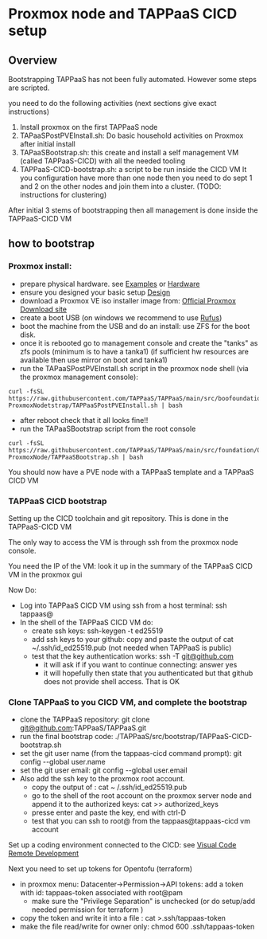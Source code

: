 
# Proxmox node and TAPPaaS CICD setup

## Overview


Bootstrapping TAPPaaS has not been fully automated. However some steps are scripted.

you need to do the following activities (next sections give exact instructions)

1) Install proxmox on the first TAPPaaS node
2) TAPaaSPostPVEInstall.sh: Do basic household activities on Proxmox after initial install
3) TAPaaSBootstrap.sh: this create and install a self management VM (called TAPPaaS-CICD) with all the needed tooling
4) TAPPaaS-CICD-bootstrap.sh: a script to be run inside the CICD VM
It you configuration have more than one node then you need to do sept 1 and 2 on the other nodes and join them into a cluster. (TODO: instructions for clustering)

After initial 3 stems of bootstrapping then all management is done inside the TAPPaaS-CICD VM

## how to bootstrap

### Proxmox install:

- prepare physical hardware. see [Examples](../../Documentation/Examples/README.md) or [Hardware](../../Documentation/Architecture/Hardware.md)
- ensure you designed your basic setup [Design](../../Documentation/Installation/README.md)
- download a Proxmox VE iso installer image from: [Official Proxmox Download site](https://www.proxmox.com/en/downloads)
- create a boot USB (on windows we recommend to use [Rufus](https://rufus.ie/en/))
- boot the machine from the USB and do an install: use ZFS for the boot disk.
- once it is rebooted go to management console and create the "tanks" as zfs pools (minimum is to have a tanka1)
(if sufficient hw resources are available then use mirror on boot and tanka1)
- run the TAPaaSPostPVEInstall.sh script in the proxmox node shell (via the proxmox management console):
```
curl -fsSL https://raw.githubusercontent.com/TAPPaaS/TAPPaaS/main/src/boofoundation/00-ProxmoxNodetstrap/TAPPaaSPostPVEInstall.sh | bash
```

- after reboot check that it all looks fine!!
- run the TAPaaSBootstrap script from the root console
```
curl -fsSL  https://raw.githubusercontent.com/TAPPaaS/TAPPaaS/main/src/foundation/00-ProxmoxNode/TAPPaaSBootstrap.sh | bash
```
You should now have a PVE node with a TAPPaaS template and a TAPPaaS CICD VM

### TAPPaaS CICD bootstrap

Setting up the CICD toolchain and git repository. This is done in the TAPPaaS-CICD VM

The only way to access the VM is through ssh from the proxmox node console.

You need the IP of the VM: look it up in the summary of the TAPPaaS CICD VM in the proxmox gui

Now Do:

- Log into TAPPaaS CICD VM using ssh from a host terminal: ssh tappaas@<insert ip of CICD VM>
- In the shell of the TAPPaaS CICD VM do:
  - create ssh keys: ssh-keygen -t ed25519
  - add ssh keys to your github: copy and paste the output of cat ~/.ssh/id_ed25519.pub (not needed when TAPPaaS is public)
  - test that the key authentication works: ssh -T git@github.com
    - it will ask if if you want to continue connecting: answer yes
    - it will hopefully then state that you authenticated but that github does not provide shell access. That is OK

### Clone TAPPaaS to you CICD VM, and complete the bootstrap

  - clone the TAPPaaS repository: git clone git@github.com:TAPPaaS/TAPPaaS.git
  - run the final bootstrap code: ./TAPPaaS/src/bootstrap/TAPPaaS-CICD-bootstrap.sh
  - set the git user name (from the tappaas-cicd command prompt): git config --global user.name <your name> 
  - set the git user email: git config --global user.email <your email>
- Also add the ssh key to the proxmox root account.
  - copy the output of : cat ~ /.ssh/id_ed25519.pub
  - go to the shell of the root account on the proxmox server node and append it to the authorized keys: cat >> authorized_keys
  - presse enter and paste the key, end with ctrl-D
  - test that you can ssh to root@<ip of proxmox server> from the tappaas@tappaas-cicd vm account

Set up a coding environment connected to the CICD: see [Visual Code Remote Development](./VC-RemoteDev.md)

Next you need to set up tokens for Opentofu (terraform)
- in proxmox menu: Datacenter->Permission->API tokens: add a token with id: tappaas-token associated with root@pam
  - make sure the "Privilege Separation" is unchecked (or do setup/add needed permission for terraform )
- copy the token and write it into a file : cat >.ssh/tappaas-token
- make the file read/write for owner only: chmod 600 .ssh/tappaas-token

